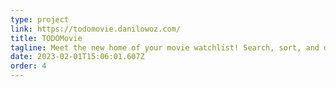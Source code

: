 ```yaml
---
type: project
link: https://todomovie.danilowoz.com/
title: TODOMovie
tagline: Meet the new home of your movie watchlist! Search, sort, and don't skip a single movie.
date: 2023-02-01T15:06:01.607Z
order: 4
---
```

